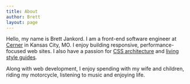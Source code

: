 ```yaml
---
title: About
author: Brett
layout: page
---
```


Hello, my name is Brett Jankord. I am a front-end software engineer at [Cerner](http://www.cerner.com/) in Kansas City, MO. I enjoy building responsive, performance-focused web sites. I also have a passion for [CSS architecture](https://github.com/bjankord/CSS-Coding-Standards) and [living style guides](https://github.com/bjankord/Style-Guide-Boilerplate).

Along with web development, I enjoy spending with my wife and children, riding my motorcycle, listening to music and enjoying life.
